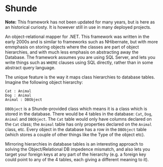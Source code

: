 Shunde
======

**Note:** This framework has not been updated for many years, but is here as an historical curiosty. It is however still in
use in many deployed projects.

An object-relational mapper for .NET. This framework was written in the early 2000s and is similar to frameworks such as
NHibernate, but with more emmphasis on storing objects where the classes are part of object hierarchies, and with much
less emphasis on abstracting away the Database. The framework assumes you are using SQL Server, and lets you write things
such as `WHERE` clauses using SQL directly, rather than in some abstract query language.

The unique feature is the way it maps class hierarchies to database tables. Imagine the following object hierarchy:

    Cat : Animal
    Dog : Animal
    Animal : DBObject

`DBObject` is a Shunde-provided class which means it is a class which is stored in the database.
There would be 4 tables in the database: `Cat`, `Dog`, `Animal` and `DBObject`. The `Cat` table would only have columns 
declared on the `Cat` class; the `Animal` table has only properties declared on the `Animal` class, etc. Every object
in the database has a row in the `DBObject` table (which stores a couple of other things like the Type of the object etc).

Mirroring hierarchies in database tables is an interesting approach to solving the Object/Relational DB impedence mismatch,
and also lets you target your foreign keys at any part of the hierarchy (e.g. a foreign key could point to any of the 4
tables, each giving a different meaning to it).
